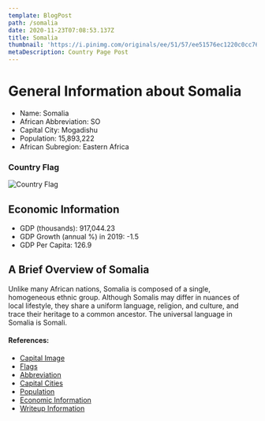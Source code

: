 ```yaml
---
template: BlogPost
path: /somalia
date: 2020-11-23T07:08:53.137Z
title: Somalia
thumbnail: 'https://i.pinimg.com/originals/ee/51/57/ee51576ec1220c0cc7669de6fccf9bd7.jpg'
metaDescription: Country Page Post
---
```


# General Information about Somalia

- Name: Somalia
- African Abbreviation: SO
- Capital City: Mogadishu
- Population: 15,893,222
- African Subregion: Eastern Africa

### Country Flag
![Country Flag](https://raw.githubusercontent.com/hjnilsson/country-flags/master/png1000px/so.png)

## Economic Information
 - GDP (thousands): 917,044.23
 - GDP Growth (annual %) in 2019: -1.5
 - GDP Per Capita: 126.9

## A Brief Overview of Somalia

Unlike many African nations, Somalia is composed of a single, homogeneous ethnic group. Although Somalis may differ in nuances of local lifestyle, they share a uniform language, religion, and culture, and trace their heritage to a common ancestor. The universal language in Somalia is Somali.

#### References:
- [Capital Image](https://i.pinimg.com/originals/ee/51/57/ee51576ec1220c0cc7669de6fccf9bd7.jpg)
- [Flags](https://github.com/hjnilsson/country-flags)
- [Abbreviation](https://planetarynames.wr.usgs.gov/Abbreviations)
- [Capital Cities](https://www.nationsonline.org/oneworld/capitals_africa.htm)
- [Population](https://www.worldometers.info/population/countries-in-africa-by-population/)
- [Economic Information](https://data.worldbank.org/)
- [Writeup Information](https://ethnomed.org/culture/somali/)
